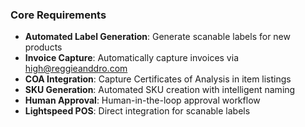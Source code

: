 ### Core Requirements
- **Automated Label Generation**: Generate scanable labels for new products
- **Invoice Capture**: Automatically capture invoices via high@reggieanddro.com
- **COA Integration**: Capture Certificates of Analysis in item listings
- **SKU Generation**: Automated SKU creation with intelligent naming
- **Human Approval**: Human-in-the-loop approval workflow
- **Lightspeed POS**: Direct integration for scanable labels
